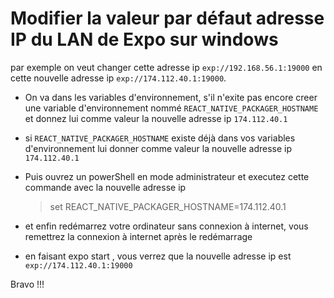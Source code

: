 # Modifier la valeur par défaut adresse IP du LAN de Expo sur windows

par exemple on veut changer cette adresse ip `exp://192.168.56.1:19000` en cette nouvelle adresse ip `exp://174.112.40.1:19000`.

- On va dans les variables d'environnement, s'il n'exite pas encore creer une variable d'environnement nommé `REACT_NATIVE_PACKAGER_HOSTNAME` et donnez lui comme valeur la nouvelle adresse ip `174.112.40.1`

- si `REACT_NATIVE_PACKAGER_HOSTNAME` existe déjà dans vos variables d'environnement lui donner comme valeur la nouvelle adresse ip `174.112.40.1`

- Puis ouvrez un powerShell en mode administrateur et executez cette commande avec la nouvelle adresse ip

    > set REACT_NATIVE_PACKAGER_HOSTNAME=174.112.40.1

- et enfin redémarrez votre ordinateur sans connexion à internet, vous remettrez la connexion à internet après le redémarrage

- en faisant expo start , vous verrez que la nouvelle adresse ip est `exp://174.112.40.1:19000`

Bravo !!!